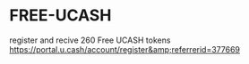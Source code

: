 # FREE-UCASH
register and recive 260 Free UCASH tokens   https://portal.u.cash/account/register&amp;referrerid=377669
